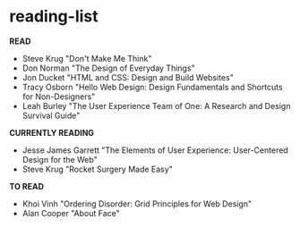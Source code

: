 # reading-list
**READ**

* Steve Krug "Don't Make Me Think" 
* Don Norman "The Design of Everyday Things" 
* Jon Ducket "HTML and CSS: Design and Build Websites" 
* Tracy Osborn "Hello Web Design: Design Fundamentals and Shortcuts for Non-Designers"
* Leah Burley "The User Experience Team of One: A Research and Design Survival Guide"


**CURRENTLY READING**
* Jesse James Garrett "The Elements of User Experience: User-Centered Design for the Web"
* Steve Krug "Rocket Surgery Made Easy"


**TO READ**

* Khoi Vinh "Ordering Disorder: Grid Principles for Web Design"
* Alan Cooper "About Face"
